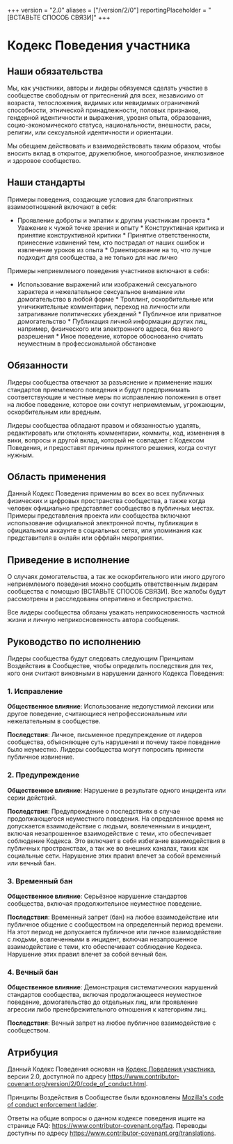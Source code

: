 +++
version = "2.0"
aliases = ["/version/2/0"]
reportingPlaceholder = "[ВСТАВЬТЕ СПОСОБ СВЯЗИ]"
+++

# Кодекс Поведения участника

## Наши обязательства

Мы, как участники, авторы и лидеры обязуемся сделать участие в сообществе свободным от притеснений для всех, независимо от возраста, телосложения, видимых или невидимых ограничений способности, этнической принадлежности, половых признаков, гендерной идентичности и выражения, уровня опыта, образования, социо-экономического статуса, национальности, внешности, расы, религии, или сексуальной идентичности и ориентации.

Мы обещаем действовать и взаимодействовать таким образом, чтобы вносить вклад в открытое, дружелюбное, многообразное, инклюзивное и здоровое сообщество.

## Наши стандарты

Примеры поведения, создающие условия для благоприятных взаимоотношений включают в себя:

* Проявление доброты и эмпатии к другим участникам проекта * Уважение к чужой точке зрения и опыту * Конструктивная критика и принятие конструктивной критики * Принятие ответственности, принесение извинений тем, кто пострадал от наших ошибок и извлечение уроков из опыта * Ориентирование на то, что лучше подходит для сообщества, а не только для нас лично

Примеры неприемлемого поведения участников включают в себя:

* Использование выражений или изображений сексуального характера и нежелательное сексуальное внимание или домогательство в любой форме * Троллинг, оскорбительные или уничижительные комментарии, переход на личности или затрагивание политических убеждений * Публичное или приватное домогательство * Публикация личной информации других лиц, например, физического или электронного адреса, без явного разрешения * Иное поведение, которое обоснованно считать неуместным в профессиональной обстановке

## Обязанности

Лидеры сообщества отвечают за разъяснение и применение наших стандартов приемлемого поведения и будут предпринимать соответствующие и честные меры по исправлению положения в ответ на любое поведение, которое они сочтут неприемлемым, угрожающим, оскорбительным или вредным.

Лидеры сообщества обладают правом и обязанностью удалять, редактировать или отклонять комментарии, коммиты, код, изменения в вики, вопросы и другой вклад, который не совпадает с Кодексом Поведения, и предоставят причины принятого решения, когда сочтут нужным.

## Область применения

Данный Кодекс Поведения применим во всех во всех публичных физических и цифровых пространства сообщества, а также когда человек официально представляет сообщество в публичных местах. Примеры представления проекта или сообщества включают использование официальной электронной почты, публикации в официальном аккаунте в социальных сетях, или упоминания как представителя в онлайн или оффлайн мероприятии.

## Приведение в исполнение

О случаях домогательства, а так же оскорбительного или иного другого неприемлемого поведения можно сообщить ответственным лидерам сообщества с помощью [ВСТАВЬТЕ СПОСОБ СВЯЗИ]. Все жалобы будут рассмотрены и расследованы оперативно и беспристрастно.

Все лидеры сообщества обязаны уважать неприкосновенность частной жизни и личную неприкосновенность автора сообщения.

## Руководство по исполнению

Лидеры сообщества будут следовать следующим Принципам Воздействия в Сообществе, чтобы определить последствия для тех, кого они считают виновными в нарушении данного Кодекса Поведения:

### 1. Исправление

**Общественное влияние**: Использование недопустимой лексики или другое поведение, считающиеся непрофессиональным или нежелательным в сообществе.

**Последствия**: Личное, письменное предупреждение от лидеров сообщества, объясняющее суть нарушения и почему такое поведение было неуместно. Лидеры сообщества могут попросить принести публичное извинение.

### 2. Предупреждение

**Общественное влияние**: Нарушение в результате одного инцидента или серии действий.

**Последствия**: Предупреждение о последствиях в случае продолжающегося неуместного поведения. На определенное время не допускается взаимодействие с людьми, вовлеченными в инцидент, включая незапрошенное взаимодействие с теми, кто обеспечивает соблюдение Кодекса. Это включает в себя избегание взаимодействия в публичных пространствах, а так же во внешних каналах, таких как социальные сети. Нарушение этих правил влечет за собой временный или вечный бан.

### 3. Временный бан

**Общественное влияние**: Серьёзное нарушение стандартов сообщества, включая продолжительное неуместное поведение.

**Последствия**: Временный запрет (бан) на любое взаимодействие или публичное общение с сообществом на определенный период времени. На этот период не допускается публичное или личное взаимодействие с людьми, вовлеченными в инцидент, включая незапрошенное взаимодействие с теми, кто обеспечивает соблюдение Кодекса. Нарушение этих правил влечет за собой вечный бан.

### 4. Вечный бан

**Общественное влияние**: Демонстрация систематических нарушений стандартов сообщества, включая продолжающееся неуместное поведение, домогательство до отдельных лиц, или проявление агрессии либо пренебрежительного отношения к категориям лиц.

**Последствия**: Вечный запрет на любое публичное взаимодействие с сообществом.

## Атрибуция

Данный Кодекс Поведения основан на [Кодекс Поведения участника][homepage], версии 2.0, доступной по адресу https://www.contributor-covenant.org/version/2/0/code_of_conduct.html.

Принципы Воздействия в Сообществе были вдохновлены [Mozilla's code of conduct enforcement ladder](https://github.com/mozilla/diversity).

[homepage]: https://www.contributor-covenant.org

Ответы на общие вопросы о данном кодексе поведения ищите на странице FAQ: https://www.contributor-covenant.org/faq. Переводы доступны по адресу https://www.contributor-covenant.org/translations.
